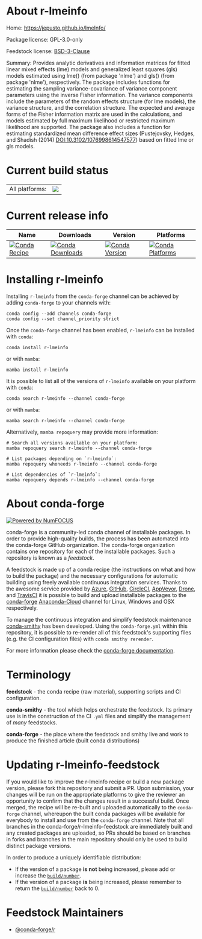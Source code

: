 About r-lmeinfo
===============

Home: https://jepusto.github.io/lmeInfo/

Package license: GPL-3.0-only

Feedstock license: [BSD-3-Clause](https://github.com/conda-forge/r-lmeinfo-feedstock/blob/main/LICENSE.txt)

Summary: Provides analytic derivatives and information matrices for fitted linear mixed effects (lme) models and generalized least squares (gls) models estimated using lme() (from package 'nlme') and gls() (from package 'nlme'), respectively. The package includes functions for estimating the sampling variance-covariance of variance component parameters using the inverse Fisher information. The variance components include the parameters of the random effects structure (for lme models), the variance structure, and the correlation structure. The expected and average forms of the Fisher information matrix are used in the calculations, and models estimated by full maximum likelihood or restricted maximum likelihood are supported. The package also includes a function for estimating standardized mean difference effect sizes (Pustejovsky, Hedges, and Shadish (2014) <DOI:10.3102/1076998614547577>) based on fitted lme or gls models.

Current build status
====================


<table><tr><td>All platforms:</td>
    <td>
      <a href="https://dev.azure.com/conda-forge/feedstock-builds/_build/latest?definitionId=13020&branchName=main">
        <img src="https://dev.azure.com/conda-forge/feedstock-builds/_apis/build/status/r-lmeinfo-feedstock?branchName=main">
      </a>
    </td>
  </tr>
</table>

Current release info
====================

| Name | Downloads | Version | Platforms |
| --- | --- | --- | --- |
| [![Conda Recipe](https://img.shields.io/badge/recipe-r--lmeinfo-green.svg)](https://anaconda.org/conda-forge/r-lmeinfo) | [![Conda Downloads](https://img.shields.io/conda/dn/conda-forge/r-lmeinfo.svg)](https://anaconda.org/conda-forge/r-lmeinfo) | [![Conda Version](https://img.shields.io/conda/vn/conda-forge/r-lmeinfo.svg)](https://anaconda.org/conda-forge/r-lmeinfo) | [![Conda Platforms](https://img.shields.io/conda/pn/conda-forge/r-lmeinfo.svg)](https://anaconda.org/conda-forge/r-lmeinfo) |

Installing r-lmeinfo
====================

Installing `r-lmeinfo` from the `conda-forge` channel can be achieved by adding `conda-forge` to your channels with:

```
conda config --add channels conda-forge
conda config --set channel_priority strict
```

Once the `conda-forge` channel has been enabled, `r-lmeinfo` can be installed with `conda`:

```
conda install r-lmeinfo
```

or with `mamba`:

```
mamba install r-lmeinfo
```

It is possible to list all of the versions of `r-lmeinfo` available on your platform with `conda`:

```
conda search r-lmeinfo --channel conda-forge
```

or with `mamba`:

```
mamba search r-lmeinfo --channel conda-forge
```

Alternatively, `mamba repoquery` may provide more information:

```
# Search all versions available on your platform:
mamba repoquery search r-lmeinfo --channel conda-forge

# List packages depending on `r-lmeinfo`:
mamba repoquery whoneeds r-lmeinfo --channel conda-forge

# List dependencies of `r-lmeinfo`:
mamba repoquery depends r-lmeinfo --channel conda-forge
```


About conda-forge
=================

[![Powered by
NumFOCUS](https://img.shields.io/badge/powered%20by-NumFOCUS-orange.svg?style=flat&colorA=E1523D&colorB=007D8A)](https://numfocus.org)

conda-forge is a community-led conda channel of installable packages.
In order to provide high-quality builds, the process has been automated into the
conda-forge GitHub organization. The conda-forge organization contains one repository
for each of the installable packages. Such a repository is known as a *feedstock*.

A feedstock is made up of a conda recipe (the instructions on what and how to build
the package) and the necessary configurations for automatic building using freely
available continuous integration services. Thanks to the awesome service provided by
[Azure](https://azure.microsoft.com/en-us/services/devops/), [GitHub](https://github.com/),
[CircleCI](https://circleci.com/), [AppVeyor](https://www.appveyor.com/),
[Drone](https://cloud.drone.io/welcome), and [TravisCI](https://travis-ci.com/)
it is possible to build and upload installable packages to the
[conda-forge](https://anaconda.org/conda-forge) [Anaconda-Cloud](https://anaconda.org/)
channel for Linux, Windows and OSX respectively.

To manage the continuous integration and simplify feedstock maintenance
[conda-smithy](https://github.com/conda-forge/conda-smithy) has been developed.
Using the ``conda-forge.yml`` within this repository, it is possible to re-render all of
this feedstock's supporting files (e.g. the CI configuration files) with ``conda smithy rerender``.

For more information please check the [conda-forge documentation](https://conda-forge.org/docs/).

Terminology
===========

**feedstock** - the conda recipe (raw material), supporting scripts and CI configuration.

**conda-smithy** - the tool which helps orchestrate the feedstock.
                   Its primary use is in the construction of the CI ``.yml`` files
                   and simplify the management of *many* feedstocks.

**conda-forge** - the place where the feedstock and smithy live and work to
                  produce the finished article (built conda distributions)


Updating r-lmeinfo-feedstock
============================

If you would like to improve the r-lmeinfo recipe or build a new
package version, please fork this repository and submit a PR. Upon submission,
your changes will be run on the appropriate platforms to give the reviewer an
opportunity to confirm that the changes result in a successful build. Once
merged, the recipe will be re-built and uploaded automatically to the
`conda-forge` channel, whereupon the built conda packages will be available for
everybody to install and use from the `conda-forge` channel.
Note that all branches in the conda-forge/r-lmeinfo-feedstock are
immediately built and any created packages are uploaded, so PRs should be based
on branches in forks and branches in the main repository should only be used to
build distinct package versions.

In order to produce a uniquely identifiable distribution:
 * If the version of a package **is not** being increased, please add or increase
   the [``build/number``](https://docs.conda.io/projects/conda-build/en/latest/resources/define-metadata.html#build-number-and-string).
 * If the version of a package **is** being increased, please remember to return
   the [``build/number``](https://docs.conda.io/projects/conda-build/en/latest/resources/define-metadata.html#build-number-and-string)
   back to 0.

Feedstock Maintainers
=====================

* [@conda-forge/r](https://github.com/conda-forge/r/)

